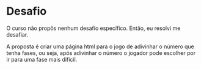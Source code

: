 # Desafio

O curso não propôs nenhum desafio específico. Então, eu resolvi me desafiar. 

A proposta é criar uma página html para o jogo de adivinhar o número que tenha fases, ou seja, após adivinhar o número o jogador pode escolher por ir para uma fase mais dificil. 